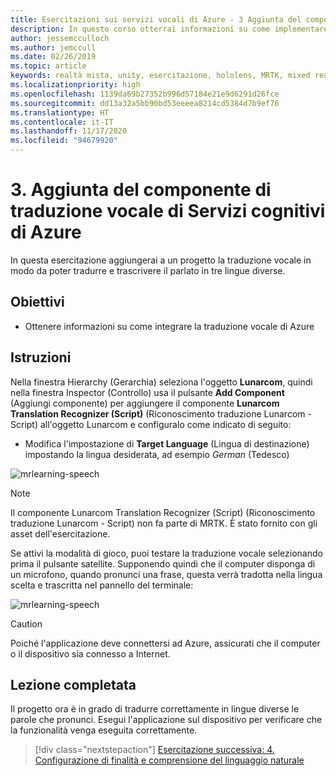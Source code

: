 ```yaml
---
title: Esercitazioni sui servizi vocali di Azure - 3 Aggiunta del componente di traduzione vocale di Servizi cognitivi di Azure
description: In questo corso otterrai informazioni su come implementare Azure Speech SDK in un'applicazione di realtà mista.
author: jessemcculloch
ms.author: jemccull
ms.date: 02/26/2019
ms.topic: article
keywords: realtà mista, unity, esercitazione, hololens, MRTK, mixed reality toolkit, UWP, ancoraggi nello spazio di Azure, riconoscimento vocale, Windows 10, traduzione vocale
ms.localizationpriority: high
ms.openlocfilehash: 1139da69b27352b996d57184e21e9d6291d26fce
ms.sourcegitcommit: dd13a32a5bb90bd53eeeea8214cd5384d7b9ef76
ms.translationtype: HT
ms.contentlocale: it-IT
ms.lasthandoff: 11/17/2020
ms.locfileid: "94679920"
---
```

# <a name="3-adding-the-azure-cognitive-services-speech-translation-component"></a>3. Aggiunta del componente di traduzione vocale di Servizi cognitivi di Azure

In questa esercitazione aggiungerai a un progetto la traduzione vocale in modo da poter tradurre e trascrivere il parlato in tre lingue diverse.

## <a name="objectives"></a>Obiettivi

* Ottenere informazioni su come integrare la traduzione vocale di Azure

## <a name="instructions"></a>Istruzioni

Nella finestra Hierarchy (Gerarchia) seleziona l'oggetto **Lunarcom**, quindi nella finestra Inspector (Controllo) usa il pulsante **Add Component** (Aggiungi componente) per aggiungere il componente **Lunarcom Translation Recognizer (Script)** (Riconoscimento traduzione Lunarcom - Script) all'oggetto Lunarcom e configuralo come indicato di seguito:

* Modifica l'impostazione di **Target Language** (Lingua di destinazione) impostando la lingua desiderata, ad esempio _German_ (Tedesco)

![mrlearning-speech](images/mrlearning-speech/tutorial3-section1-step1-1.png)

> [!NOTE]
> Il componente Lunarcom Translation Recognizer (Script) (Riconoscimento traduzione Lunarcom - Script) non fa parte di MRTK. È stato fornito con gli asset dell'esercitazione.

Se attivi la modalità di gioco, puoi testare la traduzione vocale selezionando prima il pulsante satellite. Supponendo quindi che il computer disponga di un microfono, quando pronunci una frase, questa verrà tradotta nella lingua scelta e trascritta nel pannello del terminale:

![mrlearning-speech](images/mrlearning-speech/tutorial3-section1-step1-2.png)

> [!CAUTION]
> Poiché l'applicazione deve connettersi ad Azure, assicurati che il computer o il dispositivo sia connesso a Internet.

## <a name="congratulations"></a>Lezione completata

Il progetto ora è in grado di tradurre correttamente in lingue diverse le parole che pronunci. Esegui l'applicazione sul dispositivo per verificare che la funzionalità venga eseguita correttamente.

> [!div class="nextstepaction"]
> [Esercitazione successiva: 4. Configurazione di finalità e comprensione del linguaggio naturale](mrlearning-speechSDK-ch4.md)
